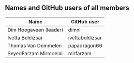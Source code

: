## Names and GitHub users of all members

| Name                   | GitHub user     |
| ---------------------- | --------------- |
| Dim Hoogeveen (leader) | dimnl           |
| Ivetta Boldizsar       | ivettaboldizsar |
| Thomas Van Dommelen    | papadragon66    |
| SeyedFarzam Mirmoeini  | mirfarzam       |
